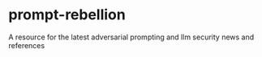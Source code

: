 # prompt-rebellion
A resource for the latest adversarial prompting and llm security news and references


